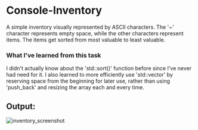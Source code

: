 # Console-Inventory
A simple inventory visually represented by ASCII characters. The '~' character represents empty space, while the other characters represent items. The items get sorted from most valuable to least valuable.

### What I've learned from this task
I didn't actually know about the 'std::sort()' function before since I've never had need for it. I also learned to more efficiently use 'std::vector' by reserving space from the beginning for later use, rather than using 'push_back' and resizing the array each and every time.

## Output:
![inventory_screenshot](https://user-images.githubusercontent.com/31830553/68344786-2d46ff00-00f0-11ea-9c66-ff965ca409bc.png)
